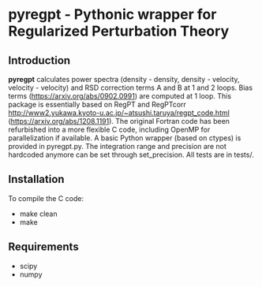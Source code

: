 pyregpt - Pythonic wrapper for Regularized Perturbation Theory
==============================================================

Introduction
------------

**pyregpt** calculates power spectra (density - density, density - velocity, velocity - velocity) and RSD correction terms A and B at 1 and 2 loops.
Bias terms (https://arxiv.org/abs/0902.0991) are computed at 1 loop.
This package is essentially based on RegPT and RegPTcorr http://www2.yukawa.kyoto-u.ac.jp/~atsushi.taruya/regpt_code.html (https://arxiv.org/abs/1208.1191).
The original Fortran code has been refurbished into a more flexible C code, including OpenMP for parallelization if available.
A basic Python wrapper (based on ctypes) is provided in pyregpt.py.
The integration range and precision are not hardcoded anymore can be set through set_precision.
All tests are in tests/.


Installation
------------

To compile the C code:
- make clean
- make

Requirements
------------

- scipy
- numpy
